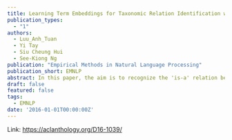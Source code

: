 ```yaml
---
title: Learning Term Embeddings for Taxonomic Relation Identification with Dynamic Weighting Neural Network
publication_types:
  - "1"
authors:
  - Luu_Anh_Tuan
  - Yi Tay
  - Siu Cheung Hui
  - See-Kiong Ng
publication: "Empirical Methods in Natural Language Processing"
publication_short: EMNLP
abstract: In this paper, the aim is to recognize the 'is-a' relation between two terms through taxonomic relation identification. Previous efforts to identify taxonomic relations have primarily relied on statistical and linguistic approaches, but the accuracy of these methods is far from satisfactory. To address this, we propose a novel supervised learning approach that utilizes term embeddings. To achieve this, we first design a dynamic weighting neural network to learn term embeddings, considering not only the hypernym and hyponym terms but also the contextual information between them. Subsequently, we apply these embeddings as features in a supervised method for identifying taxonomic relations. The experimental results demonstrate that our proposed approach significantly outperforms other state-of-the-art methods, achieving a 9% to 13% increase in accuracy for both general and specific domain datasets.
draft: false
featured: false
tags:
  - EMNLP
date: '2016-01-01T00:00:00Z'
---
```

Link: https://aclanthology.org/D16-1039/